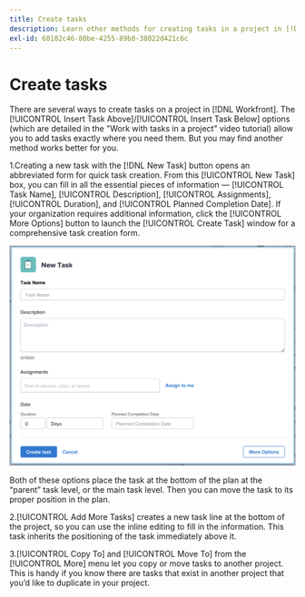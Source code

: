 ```yaml
---
title: Create tasks
description: Learn other methods for creating tasks in a project in [!DNL Adobe Workfront].
exl-id: 68102c46-80be-4255-89b8-38022d421c6c
---
```

# Create tasks

<!---
should this go with the work with tasks in a project video?
add hyperlink to video in first paragraph
--->

There are several ways to create tasks on a project in [!DNL Workfront]. The [!UICONTROL Insert Task Above]/[!UICONTROL Insert Task Below] options (which are detailed in the "Work with tasks in a project" video tutorial) allow you to add tasks exactly where you need them. But you may find another method works better for you.

1.Creating a new task with the [!DNL New Task] button opens an abbreviated form for quick task creation. From this [!UICONTROL New Task] box, you can fill in all the essential pieces of information — [!UICONTROL Task Name], [!UICONTROL Description], [!UICONTROL Assignments], [!UICONTROL Duration], and [!UICONTROL Planned Completion Date]. If your organization requires additional information, click the [!UICONTROL More Options] button to launch the [!UICONTROL Create Task] window for a comprehensive task creation form.

![[!UICONTROL New Task] window](assets/planner-fund-new-task-creation.png)

Both of these options place the task at the bottom of the plan at the “parent” task level, or the main task level. Then you can move the task to its proper position in the plan.

2.[!UICONTROL Add More Tasks] creates a new task line at the bottom of the project, so you can use the inline editing to fill in the information. This task inherits the positioning of the task immediately above it.

3.[!UICONTROL Copy To] and [!UICONTROL Move To] from the [!UICONTROL More] menu let you copy or move tasks to another project. This is handy if you know there are tasks that exist in another project that you’d like to duplicate in your project.

<!---
should we add duplicate?
--->

<!---
learn more urls:
Create tasks in a project
Delete tasks
Copy and duplicate tasks
Edit tasks 
Create subtasks
--->
